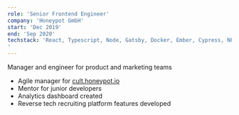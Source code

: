 ```yaml
---
role: 'Senior Frontend Engineer'
company: 'Honeypot GmbH'
start: 'Dec 2019'
end: 'Sep 2020'
techstack: 'React, Typescript, Node, Gatsby, Docker, Ember, Cypress, NPM, Netlify, Ruby On Rails, Github, Qunit, Heroku, Javascript, ES6
'
---
```

Manager and engineer for product and marketing teams
- Agile manager for [cult.honeypot.io](https://cult.honeypot.io/)
- Mentor for junior developers
- Analytics dashboard created
- Reverse tech recruiting platform features developed
